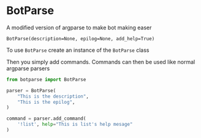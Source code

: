 BotParse
========

A modified version of argparse to make bot making easer

`BotParse(description=None, epilog=None, add_help=True)`

To use `BotParse` create an instance of the `BotParse` class

Then you simply add commands. Commands can then be used like normal argparse parsers

```python
from botparse import BotParse

parser = BotParse(
    "This is the description",
    "This is the epilog",
)

command = parser.add_command(
    '!list', help="This is list's help mesage"
)
```
